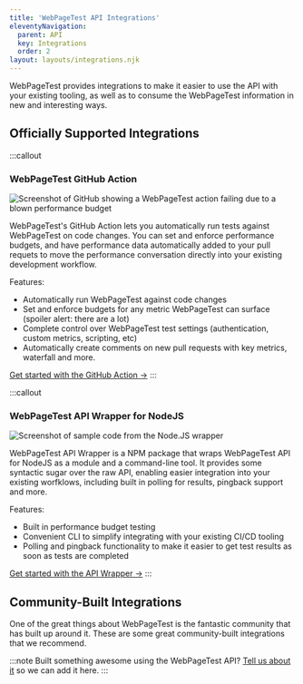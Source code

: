 ```yaml
---
title: 'WebPageTest API Integrations'
eleventyNavigation:
  parent: API 
  key: Integrations 
  order: 2
layout: layouts/integrations.njk
---
```

WebPageTest provides integrations to make it easier to use the API with your existing tooling, as well as to consume the WebPageTest information in new and interesting ways.

## Officially Supported Integrations

:::callout
### WebPageTest GitHub Action
<img src="/img/integrations-github-action.png" alt="Screenshot of GitHub showing a WebPageTest action failing due to a blown performance budget">

WebPageTest's GitHub Action lets you automatically run tests against WebPageTest on code changes. You can set and enforce performance budgets, and have performance data automatically added to your pull requets to move the performance conversation directly into your existing development workflow.

Features:

- Automatically run WebPageTest against code changes
- Set and enforce budgets for any metric WebPageTest can surface (spoiler alert: there are a lot)
- Complete control over WebPageTest test settings (authentication, custom metrics, scripting, etc)
- Automatically create comments on new pull requests with key metrics, waterfall and more.

<a class="btn" href="https://github.com/WPO-Foundation/webpagetest-github-action">Get started with the GitHub Action →</a>
:::

:::callout
### WebPageTest API Wrapper for NodeJS
<img src="/img/integration-api-wrapper.png" alt="Screenshot of sample code from the Node.JS wrapper">

WebPageTest API Wrapper is a NPM package that wraps WebPageTest API for NodeJS as a module and a command-line tool. It provides some syntactic sugar over the raw API, enabling easier integration into your existing worfklows, including built in polling for results, pingback support and more.

Features:

- Built in performance budget testing
- Convenient CLI to simplify integrating with your existing CI/CD tooling
- Polling and pingback functionality to make it easier to get test results as soon as tests are completed

<a class="btn" href="https://github.com/marcelduran/webpagetest-api">Get started with the API Wrapper →</a>
:::

## Community-Built Integrations
One of the great things about WebPageTest is the fantastic community that has built up around it. These are some great community-built integrations that we recommend. 

:::note
Built something awesome using the WebPageTest API? [Tell us about it](https://github.com/WPO-Foundation/webpagetest-docs/issues/new?assignees=&labels=integration&template=new-community-integration.md&title=%5BINTEGRATION%5D) so we can add it here.
:::